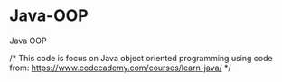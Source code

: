 # Java-OOP
Java OOP

/* This code is focus on Java object oriented programming using code  from: https://www.codecademy.com/courses/learn-java/
*/

